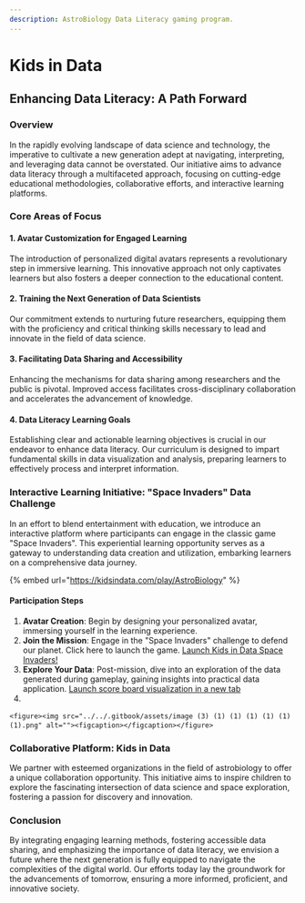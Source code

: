 ```yaml
---
description: AstroBiology Data Literacy gaming program.
---
```


# Kids in Data

## Enhancing Data Literacy: A Path Forward

### Overview

In the rapidly evolving landscape of data science and technology, the imperative to cultivate a new generation adept at navigating, interpreting, and leveraging data cannot be overstated. Our initiative aims to advance data literacy through a multifaceted approach, focusing on cutting-edge educational methodologies, collaborative efforts, and interactive learning platforms.

### Core Areas of Focus

#### 1. Avatar Customization for Engaged Learning

The introduction of personalized digital avatars represents a revolutionary step in immersive learning. This innovative approach not only captivates learners but also fosters a deeper connection to the educational content.

#### 2. Training the Next Generation of Data Scientists

Our commitment extends to nurturing future researchers, equipping them with the proficiency and critical thinking skills necessary to lead and innovate in the field of data science.

#### 3. Facilitating Data Sharing and Accessibility

Enhancing the mechanisms for data sharing among researchers and the public is pivotal. Improved access facilitates cross-disciplinary collaboration and accelerates the advancement of knowledge.

#### 4. Data Literacy Learning Goals

Establishing clear and actionable learning objectives is crucial in our endeavor to enhance data literacy. Our curriculum is designed to impart fundamental skills in data visualization and analysis, preparing learners to effectively process and interpret information.

### Interactive Learning Initiative: "Space Invaders" Data Challenge

In an effort to blend entertainment with education, we introduce an interactive platform where participants can engage in the classic game "Space Invaders". This experiential learning opportunity serves as a gateway to understanding data creation and utilization, embarking learners on a comprehensive data journey.

{% embed url="https://kidsindata.com/play/AstroBiology" %}

#### Participation Steps

1. **Avatar Creation**: Begin by designing your personalized avatar, immersing yourself in the learning experience.
2. **Join the Mission**: Engage in the "Space Invaders" challenge to defend our planet. Click here to launch the game. [Launch Kids in Data Space Invaders!](https://www.google.com/url?q=https%3A%2F%2Fkidsindata.com%2Fplay%2FAstroBiology\&sa=D\&sntz=1\&usg=AOvVaw1MrRFyJi4e4EjR4wxPYU8X)
3. **Explore Your Data**: Post-mission, dive into an exploration of the data generated during gameplay, gaining insights into practical data application. [Launch score board visualization in a new tab](https://www.google.com/url?q=https%3A%2F%2Fgilroy-qlik.botany.wisc.edu%2Fa%2Fsingle%2F%3Fappid%3Dc56014ee-4a25-429f-95a7-b5139cd48d50%26sheet%3De0d08cdc-3989-4bd3-9621-6c7fc107a98a%26opt%3Dcurrsel%252Cctxmenu\&sa=D\&sntz=1\&usg=AOvVaw3mQk0-iEE8RcgHW1nUdDwB)
4.

    <figure><img src="../../.gitbook/assets/image (3) (1) (1) (1) (1) (1) (1).png" alt=""><figcaption></figcaption></figure>

### Collaborative Platform: Kids in Data

We partner with esteemed organizations in the field of astrobiology to offer a unique collaboration opportunity. This initiative aims to inspire children to explore the fascinating intersection of data science and space exploration, fostering a passion for discovery and innovation.

### Conclusion

By integrating engaging learning methods, fostering accessible data sharing, and emphasizing the importance of data literacy, we envision a future where the next generation is fully equipped to navigate the complexities of the digital world. Our efforts today lay the groundwork for the advancements of tomorrow, ensuring a more informed, proficient, and innovative society.



